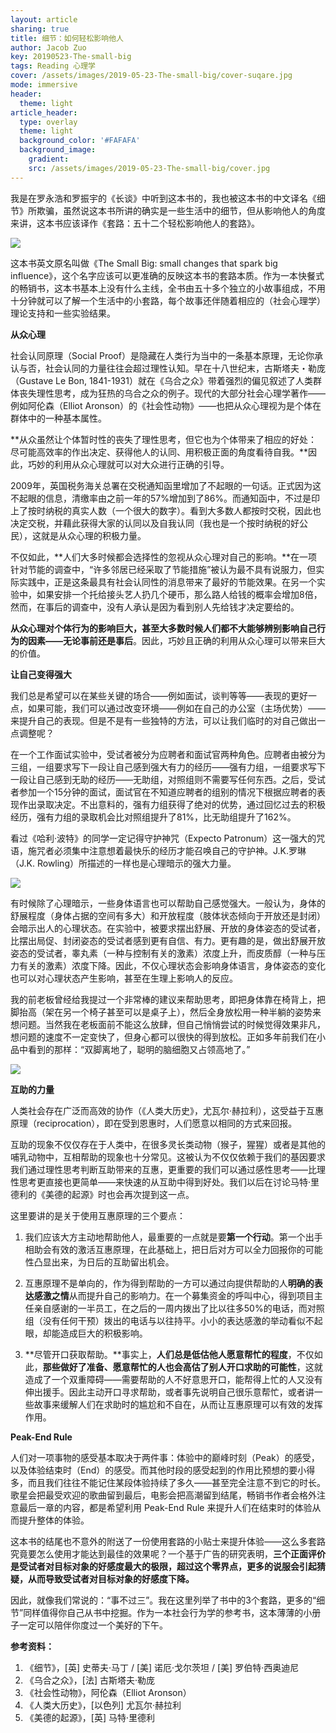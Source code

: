 ```yaml
---
layout: article
sharing: true
title: 细节：如何轻松影响他人
author: Jacob Zuo
key: 20190523-The-small-big
tags: Reading 心理学
cover: /assets/images/2019-05-23-The-small-big/cover-suqare.jpg
mode: immersive
header:
  theme: light
article_header:
  type: overlay
  theme: light
  background_color: '#FAFAFA'
  background_image: 
    gradient: 
    src: /assets/images/2019-05-23-The-small-big/cover.jpg
---
```


我是在罗永浩和罗振宇的《长谈》中听到这本书的，我也被这本书的中文译名《细节》所欺骗，虽然说这本书所讲的确实是一些生活中的细节，但从影响他人的角度来讲，这本书应该译作《套路：五十二个轻松影响他人的套路》。

![]({{site.url}}/assets/images/2019-05-23-The-small-big/cover-clear.jpg)

<!--more-->

这本书英文原名叫做《The Small Big: small changes that spark big influence》，这个名字应该可以更准确的反映这本书的套路本质。作为一本快餐式的畅销书，这本书基本上没有什么主线，全书由五十多个独立的小故事组成，不用十分钟就可以了解一个生活中的小套路，每个故事还伴随着相应的（社会心理学）理论支持和一些实验结果。

**从众心理**

社会认同原理（Social Proof）是隐藏在人类行为当中的一条基本原理，无论你承认与否，社会认同的力量往往会超过理性认知。早在十八世纪末，古斯塔夫・勒庞（Gustave Le Bon, 1841-1931）就在《乌合之众》带着强烈的偏见叙述了人类群体丧失理性思考，成为狂热的乌合之众的例子。现代的大部分社会心理学著作——例如阿伦森（Elliot Aronson）的《社会性动物》——也把从众心理视为是个体在群体中的一种基本属性。

**从众虽然让个体暂时性的丧失了理性思考，但它也为个体带来了相应的好处：尽可能高效率的作出决定、获得他人的认同、用积极正面的角度看待自我。**因此，巧妙的利用从众心理就可以对大众进行正确的引导。

2009年，英国税务海关总署在交税通知函里增加了不起眼的一句话。正式因为这不起眼的信息，清缴率由之前一年的57%增加到了86%。而通知函中，不过是印上了按时纳税的真实人数（一个很大的数字）。看到大多数人都按时交税，因此也决定交税，并藉此获得大家的认同以及自我认同（我也是一个按时纳税的好公民），这就是从众心理的积极力量。

不仅如此，**人们大多时候都会选择性的忽视从众心理对自己的影响。**在一项针对节能的调查中，“许多邻居已经采取了节能措施”被认为最不具有说服力，但实际实践中，正是这条最具有社会认同性的消息带来了最好的节能效果。在另一个实验中，如果安排一个托给接头艺人扔几个硬币，那么路人给钱的概率会增加8倍，然而，在事后的调查中，没有人承认是因为看到别人先给钱才决定要给的。

**从众心理对个体行为的影响巨大，甚至大多数时候人们都不大能够辨别影响自己行为的因素——无论事前还是事后**。因此，巧妙且正确的利用从众心理可以带来巨大的价值。

**让自己变得强大**

我们总是希望可以在某些关键的场合——例如面试，谈判等等——表现的更好一点，如果可能，我们可以通过改变环境——例如在自己的办公室（主场优势）——来提升自己的表现。但是不是有一些独特的方法，可以让我们临时的对自己做出一点调整呢？

在一个工作面试实验中，受试者被分为应聘者和面试官两种角色。应聘者由被分为三组，一组要求写下一段让自己感到强大有力的经历——强有力组，一组要求写下一段让自己感到无助的经历——无助组，对照组则不需要写任何东西。之后，受试者参加一个15分钟的面试，面试官在不知道应聘者的组别的情况下根据应聘者的表现作出录取决定。不出意料的，强有力组获得了绝对的优势，通过回忆过去的积极经历，强有力组的录取机会比对照组提升了81%，比无助组提升了162%。

看过《哈利·波特》的同学一定记得守护神咒（Expecto Patronum）这一强大的咒语，施咒者必须集中注意想着最快乐的经历才能召唤自己的守护神。J.K.罗琳（J.K. Rowling）所描述的一样也是心理暗示的强大力量。

![]({{site.url}}/assets/images/2019-05-23-The-small-big/Harry-Potter.jpg)

有时候除了心理暗示，一些身体语言也可以帮助自己感觉强大。一般认为，身体的舒展程度（身体占据的空间有多大）和开放程度（肢体状态倾向于开放还是封闭）会暗示出人的心理状态。在实验中，被要求摆出舒展、开放的身体姿态的受试者，比摆出局促、封闭姿态的受试者感到更有自信、有力。更有趣的是，做出舒展开放姿态的受试者，睾丸素（一种与控制有关的激素）浓度上升，而皮质醇（一种与压力有关的激素）浓度下降。因此，不仅心理状态会影响身体语言，身体姿态的变化也可以对心理状态产生影响，甚至在生理上影响人的反应。

我的前老板曾经给我提过一个非常棒的建议来帮助思考，即把身体靠在椅背上，把脚抬高（架在另一个椅子甚至可以是桌子上），然后全身放松用一种半躺的姿势来想问题。当然我在老板面前不能这么放肆，但自己悄悄尝试的时候觉得效果非凡，想问题的速度不一定变快了，但身心都可以很快的得到放松。正如多年前我们在小品中看到的那样：“双脚离地了，聪明的脑细胞又占领高地了。”

![]({{site.url}}/assets/images/2019-05-23-The-small-big/Smart.jpg)

**互助的力量**

人类社会存在广泛而高效的协作（《人类大历史》，尤瓦尔·赫拉利），这受益于互惠原理（reciprocation），即在受到恩惠时，人们愿意以相同的方式来回报。

互助的现象不仅仅存在于人类中，在很多灵长类动物（猴子，猩猩）或者是其他的哺乳动物中，互相帮助的现象也十分常见。这被认为不仅仅依赖于我们的基因要求我们通过理性思考判断互助带来的互惠，更重要的我们可以通过感性思考——比理性思考更直接也更简单——来快速的从互助中得到好处。我们以后在讨论马特·里德利的《美德的起源》时也会再次提到这一点。

这里要讲的是关于使用互惠原理的三个要点：

1. 我们应该大方主动地帮助他人，最重要的一点就是要**第一个行动**。第一个出手相助会有效的激活互惠原理，在此基础上，把日后对方可以全力回报你的可能性凸显出来，为日后的互助留出机会。

2. 互惠原理不是单向的，作为得到帮助的一方可以通过向提供帮助的人**明确的表达感激之情**从而提升自己的影响力。在一个募集资金的呼叫中心，得到项目主任亲自感谢的一半员工，在之后的一周内拨出了比以往多50%的电话，而对照组（没有任何干预）拨出的电话与以往持平。小小的表达感激的举动看似不起眼，却能造成巨大的积极影响。

3. **尽管开口获取帮助。**事实上，**人们总是低估他人愿意帮忙的程度**，不仅如此，**那些做好了准备、愿意帮忙的人也会高估了别人开口求助的可能性**，这就造成了一个双重障碍——需要帮助的人不好意思开口，能帮得上忙的人又没有伸出援手。因此主动开口寻求帮助，或者事先说明自己很乐意帮忙，或者讲一些故事来缓解人们在求助时的尴尬和不自在，从而让互惠原理可以有效的发挥作用。

**Peak-End Rule**

人们对一项事物的感受基本取决于两件事：体验中的巅峰时刻（Peak）的感受，以及体验结束时（End）的感受。而其他时段的感受起到的作用比预想的要小得多，而且我们往往不能记住某段体验持续了多久——甚至完全注意不到它的时长。歌星会把最受欢迎的歌曲留到最后，电影会把高潮留到结尾，畅销书作者会格外注意最后一章的内容，都是希望利用 Peak-End Rule 来提升人们在结束时的体验从而提升整体的体验。

这本书的结尾也不意外的附送了一份使用套路的小贴士来提升体验——这么多套路究竟要怎么使用才能达到最佳的效果呢？一个基于广告的研究表明，**三个正面评价是受试者对目标对象的好感度最大的极限，超过这个零界点，更多的说服会引起猜疑，从而导致受试者对目标对象的好感度下降。**

因此，就像我们常说的：“事不过三”。我在这里列举了书中的3个套路，更多的“细节”同样值得你自己从书中挖掘。作为一本社会行为学的参考书，这本薄薄的小册子一定可以陪伴你度过一个美好的下午。

**参考资料：**

1. 《细节》，[英] 史蒂夫·马丁 / [美] 诺厄·戈尔茨坦 / [美] 罗伯特·西奥迪尼  
2. 《乌合之众》，[法] 古斯塔夫·勒庞  
3. 《社会性动物》，阿伦森（Elliot Aronson） 
4. 《人类大历史》，[以色列] 尤瓦尔·赫拉利  
5. 《美德的起源》，[英] 马特·里德利